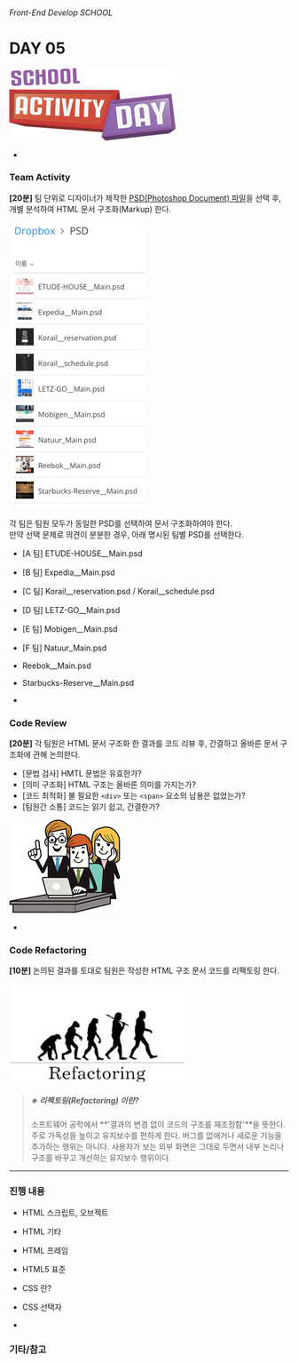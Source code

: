 ###### Front-End Develop SCHOOL

# DAY 05

![school_activity_day](../Assets/school_activity_day.jpg)

-

### Team Activity

**[20분]** 팀 단위로 디자이너가 제작한 [PSD(Photoshop Document) 파일](https://www.dropbox.com/sh/pl3vrst3re24sht/AAD-koAIko_i493P-v9hSF1Ia?dl=0)을 선택 후, 개별 분석하여 HTML 문서 구조화(Markup) 한다.

![PSD_Lists](../Assets/PSD_Lists.png)

각 팀은 팀원 모두가 동일한 PSD를 선택하여 문서 구조화하여야 한다.<br>
만약 선택 문제로 의견이 분분한 경우, 아래 명시된 팀별 PSD를 선택한다.

- [A 팀] ETUDE-HOUSE__Main.psd
- [B 팀] Expedia__Main.psd
- [C 팀] Korail__reservation.psd / Korail__schedule.psd
- [D 팀] LETZ-GO__Main.psd
- [E 팀] Mobigen__Main.psd
- [F 팀] Natuur_Main.psd
- Reebok__Main.psd
- Starbucks-Reserve__Main.psd

-

### Code Review

**[20분]** 각 팀원은 HTML 문서 구조화 한 결과를 코드 리뷰 후, 간결하고 올바른 문서 구조화에 관해 논의한다.

- [문법 검사] HMTL 문법은 유효한가?
- [의미 구조화] HTML 구조는 올바른 의미를 가지는가?
- [코드 최적화] 불 필요한 `<div>` 또는 `<span>` 요소의 남용은 없었는가?
- [팀원간 소통] 코드는 읽기 쉽고, 간결한가?

![over-the-shoulder-code-review](../Assets/over-the-shoulder-code-review.png)

-

### Code Refactoring

**[10분]** 논의된 결과를 토대로 팀원은 작성한 HTML 구조 문서 코드를 리팩토링 한다.

![refactoring](../Assets/refactoring.jpg)

> ##### ※ 리팩토링(Refactoring) 이란?
> 소프트웨어 공학에서 **'결과의 변경 없이 코드의 구조를 재조정함'**을 뜻한다. 주로 가독성을 높이고 유지보수를 편하게 한다. 버그를 없애거나 새로운 기능을 추가하는 행위는 아니다. 사용자가 보는 외부 화면은 그대로 두면서 내부 논리나 구조를 바꾸고 개선하는 유지보수 행위이다.

---

### 진행 내용

- HTML 스크립트, 오브젝트
- HTML 기타
- HTML 프레임
- HTML5 표준
- CSS 란?
- CSS 선택자

-

### 기타/참고

<!-- - [pages.github.com](https://pages.github.com/) -->